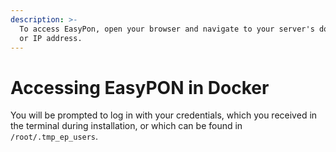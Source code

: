 ```yaml
---
description: >-
  To access EasyPon, open your browser and navigate to your server's domain name
  or IP address.
---
```


# Accessing EasyPON in Docker

You will be prompted to log in with your credentials, which you received in the terminal during installation, or which can be found in `/root/.tmp_ep_users`.
